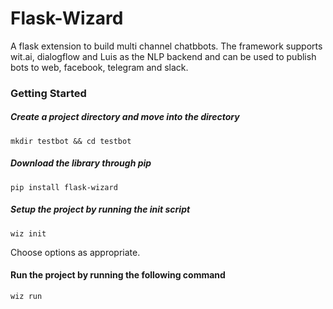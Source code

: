 # Flask-Wizard
A flask extension to build multi channel chatbbots. The framework supports wit.ai, dialogflow and Luis as the NLP backend and can be used to publish bots to web, facebook, telegram and slack.

### Getting Started

##### Create a project directory and move into the directory

`mkdir testbot && cd testbot`

##### Download the library through pip

`pip install flask-wizard`

##### Setup the project by running the init script

`wiz init`

Choose options as appropriate.

#### Run the project by running the following command

`wiz run`
